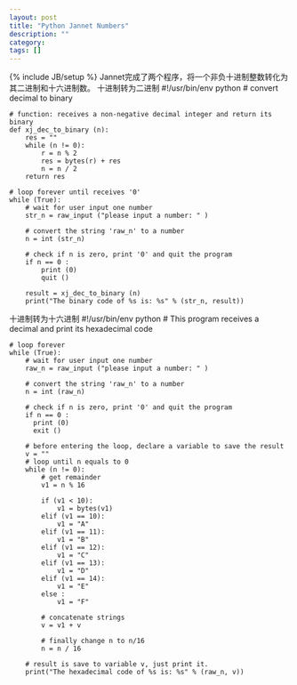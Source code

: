 ```yaml
---
layout: post
title: "Python Jannet Numbers"
description: ""
category: 
tags: []
---
```

{% include JB/setup %}
Jannet完成了两个程序，将一个非负十进制整数转化为其二进制和十六进制数。
十进制转为二进制
    #!/usr/bin/env python
    # convert decimal to binary
    
    # function: receives a non-negative decimal integer and return its binary 
    def xj_dec_to_binary (n):
        res = ""
        while (n != 0):
            r = n % 2
            res = bytes(r) + res
            n = n / 2 
        return res
    
    # loop forever until receives '0'
    while (True):
        # wait for user input one number
        str_n = raw_input ("please input a number: " )
    
        # convert the string 'raw_n' to a number
        n = int (str_n)
    
        # check if n is zero, print '0' and quit the program
        if n == 0 :
            print (0)
            quit ()
    
        result = xj_dec_to_binary (n)
        print("The binary code of %s is: %s" % (str_n, result))

十进制转为十六进制
    #!/usr/bin/env python
    # This program receives a decimal and print its hexadecimal code
    
    # loop forever
    while (True):
        # wait for user input one number
        raw_n = raw_input ("please input a number: " )
    
        # convert the string 'raw_n' to a number
        n = int (raw_n)
    
        # check if n is zero, print '0' and quit the program
        if n == 0 :
          print (0)
          exit ()
    
        # before entering the loop, declare a variable to save the result
        v = ""
        # loop until n equals to 0
        while (n != 0):
            # get remainder
            v1 = n % 16
    
            if (v1 < 10):
                v1 = bytes(v1)
            elif (v1 == 10):
                v1 = "A"
            elif (v1 == 11):
                v1 = "B"
            elif (v1 == 12):
                v1 = "C"
            elif (v1 == 13):
                v1 = "D"
            elif (v1 == 14):
                v1 = "E"
            else :
                v1 = "F" 
    
            # concatenate strings
            v = v1 + v
    
            # finally change n to n/16
            n = n / 16 
    
        # result is save to variable v, just print it.
        print("The hexadecimal code of %s is: %s" % (raw_n, v))
